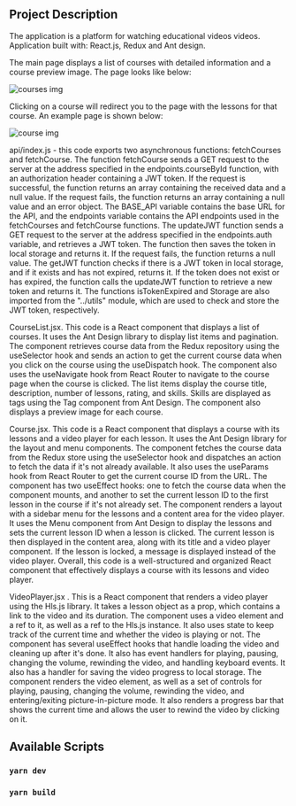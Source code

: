 ## Project Description

The application is a platform for watching educational videos videos. Application built with: React.js, Redux and Ant design.

The main page displays a list of courses with detailed information and a course preview image. The page looks like below:

![courses img](https://github.com/Osokin-Sanya/genesis-tech-task/blob/main/docs/courses-img.png?raw=true)

Clicking on a course will redirect you to the page with the lessons for that course. An example page is shown below:

![course img](https://github.com/Osokin-Sanya/genesis-tech-task/blob/main/docs/course-img.png?raw=true)


api/index.js - this code exports two asynchronous functions: fetchCourses and fetchCourse.
The function fetchCourse sends a GET request to the server at the address specified in the endpoints.courseById function, with an authorization header containing a JWT token. If the request is successful, the function returns an array containing the received data and a null value. If the request fails, the function returns an array containing a null value and an error object.
The BASE_API variable contains the base URL for the API, and the endpoints variable contains the API endpoints used in the fetchCourses and fetchCourse functions.
The updateJWT function sends a GET request to the server at the address specified in the endpoints.auth variable, and retrieves a JWT token. The function then saves the token in local storage and returns it. If the request fails, the function returns a null value.
The getJWT function checks if there is a JWT token in local storage, and if it exists and has not expired, returns it. If the token does not exist or has expired, the function calls the updateJWT function to retrieve a new token and returns it.
The functions isTokenExpired and Storage are also imported from the "../utils" module, which are used to check and store the JWT token, respectively. 

CourseList.jsx.  This code is a React component that displays a list of courses. It uses the Ant Design library to display list items and pagination. The component retrieves course data from the Redux repository using the useSelector hook and sends an action to get the current course data when you click on the course using the useDispatch hook. The component also uses the useNavigate hook from React Router to navigate to the course page when the course is clicked. The list items display the course title, description, number of lessons, rating, and skills. Skills are displayed as tags using the Tag component from Ant Design. The component also displays a preview image for each course.

Course.jsx. This code is a React component that displays a course with its lessons and a video player for each lesson. It uses the Ant Design library for the layout and menu components. The component fetches the course data from the Redux store using the useSelector hook and dispatches an action to fetch the data if it's not already available. It also uses the useParams hook from React Router to get the current course ID from the URL. 
The component has two useEffect hooks: one to fetch the course data when the component mounts, and another to set the current lesson ID to the first lesson in the course if it's not already set.
The component renders a layout with a sidebar menu for the lessons and a content area for the video player. It uses the Menu component from Ant Design to display the lessons and sets the current lesson ID when a lesson is clicked. The current lesson is then displayed in the content area, along with its title and a video player component. If the lesson is locked, a message is displayed instead of the video player.
Overall, this code is a well-structured and organized React component that effectively displays a course with its lessons and video player.
  
    
VideoPlayer.jsx . This is a React component that renders a video player using the Hls.js library. It takes a lesson object as a prop, which contains a link to the video and its duration. The component uses a video element and a ref to it, as well as a ref to the Hls.js instance. It also uses state to keep track of the current time and whether the video is playing or not.
The component has several useEffect hooks that handle loading the video and cleaning up after it's done. It also has event handlers for playing, pausing, changing the volume, rewinding the video, and handling keyboard events. It also has a handler for saving the video progress to local storage.
The component renders the video element, as well as a set of controls for playing, pausing, changing the volume, rewinding the video, and entering/exiting picture-in-picture mode. It also renders a progress bar that shows the current time and allows the user to rewind the video by clicking on it.


## Available Scripts

### `yarn dev`

### `yarn build`
